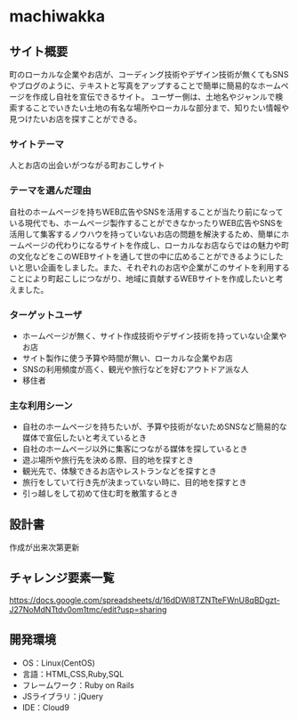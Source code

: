 # machiwakka

## サイト概要
町のローカルな企業やお店が、コーディング技術やデザイン技術が無くてもSNSやブログのように、テキストと写真をアップすることで簡単に簡易的なホームページを作成し自社を宣伝できるサイト。
ユーザー側は、土地名やジャンルで検索することでいきたい土地の有名な場所やローカルな部分まで、知りたい情報や見つけたいお店を探すことができる。

### サイトテーマ
人とお店の出会いがつながる町おこしサイト

### テーマを選んだ理由
自社のホームページを持ちWEB広告やSNSを活用することが当たり前になっている現代でも、ホームページ製作することができなかったりWEB広告やSNSを活用して集客するノウハウを持っていないお店の問題を解決するため、簡単にホームページの代わりになるサイトを作成し、ローカルなお店ならではの魅力や町の文化などをこのWEBサイトを通して世の中に広めることができるようにしたいと思い企画をしました。また、それぞれのお店や企業がこのサイトを利用することにより町起こしにつながり、地域に貢献するWEBサイトを作成したいと考えました。

### ターゲットユーザ
- ホームページが無く、サイト作成技術やデザイン技術を持っていない企業やお店
- サイト製作に使う予算や時間が無い、ローカルな企業やお店
- SNSの利用頻度が高く、観光や旅行などを好むアウトドア派な人
- 移住者

### 主な利用シーン
- 自社のホームページを持ちたいが、予算や技術がないためSNSなど簡易的な媒体で宣伝したいと考えているとき
- 自社のホームページ以外に集客につながる媒体を探しているとき
- 遊ぶ場所や旅行先を決める際、目的地を探すとき
- 観光先で、体験できるお店やレストランなどを探すとき
- 旅行をしていて行き先が決まっていない時に、目的地を探すとき
- 引っ越しをして初めて住む町を散策するとき

## 設計書
作成が出来次第更新

## チャレンジ要素一覧
<https://docs.google.com/spreadsheets/d/16dDWl8TZNTteFWnU8qBDgzt-J27NoMdNTtdv0om1tmc/edit?usp=sharing>

## 開発環境
- OS：Linux(CentOS)
- 言語：HTML,CSS,Ruby,SQL
- フレームワーク：Ruby on Rails
- JSライブラリ：jQuery
- IDE：Cloud9